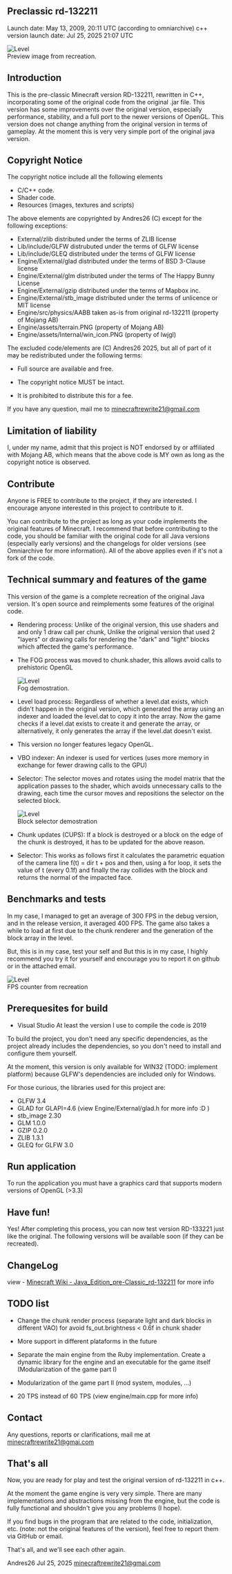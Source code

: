 
## Preclassic rd-132211

Launch date: May 13, 2009, 20:11 UTC (according to omniarchive)
c++ version launch date: Jul 25, 2025 21:07 UTC

![Level](../../Resources/preview.jpg)<br>
Preview image from recreation.

## Introduction

This is the pre-classic Minecraft version RD-132211, rewritten in C++, incorporating 
some of the original code from the original .jar file. This version has some 
improvements over the original version, especially performance, stability, and a 
full port to the newer versions of OpenGL. This version does not change anything 
from the original version in terms of gameplay. At the moment this is very very simple
port of the original java version.

## Copyright Notice

The copyright notice include all the following elements

- C/C++ code.
- Shader code.
- Resources (images, textures and scripts)

The above elements are copyrighted by Andres26 (C) except for the following exceptions:

- External/zlib distributed under the terms of ZLIB license
- Lib/include/GLFW distrubuted under the terms of GLFW license
- Lib/include/GLEQ distributed under the terms of GLFW license
- Engine/External/glad distributed under the terms of BSD 3-Clause license
- Engine/External/glm distributed under the terms of The Happy Bunny License
- Engine/External/gzip distributed under the terms of Mapbox inc.
- Engine/External/stb_image distributed under the terms of unlicence or MIT license
- Engine/src/physics/AABB taken as-is from original rd-132211 (property of Mojang AB)
- Engine/assets/terrain.PNG (property of Mojang AB)
- Engine/assets/Internal/win_icon.PNG (property of lwjgl)

The excluded code/elements are (C) Andres26 2025, but all of part of it may be
redistributed under the following terms:

- Full source are available and free.

- The copyright notice MUST be intact.

- It is prohibited to distribute this for a fee.

If you have any question, mail me to minecraftrewrite21@gmail.com

## Limitation of liability

I, under my name, admit that this project is NOT endorsed by or affiliated with 
Mojang AB, which means that the above code is MY own as long as the copyright 
notice is observed.

## Contribute

Anyone is FREE to contribute to the project, if they are interested. I encourage 
anyone interested in this project to contribute to it.

You can contribute to the project as long as your code implements the original 
features of Minecraft. I recommend that before contributing to the code, you 
should be familiar with the original code for all Java versions (especially early versions) 
and the changelogs for older versions (see Omniarchive for more information). 
All of the above applies even if it's not a fork of the code.

## Technical summary and features of the game

This version of the game is a complete recreation of the original Java 
version. It's open source and reimplements some features of the original code.

- Rendering process: Unlike of the original version, this use shaders and 
  and only 1 draw call per chunk, Unlike the original version that used 2 "layers" 
  or drawing calls for rendering the "dark" and "light" blocks which affected the game's 
  performance.
  
- The FOG process was moved to chunk.shader, this allows avoid calls to prehistoric OpenGL

  ![Level](../../Resources/fog.jpg)<br>
  Fog demostration.

- Level load process: Regardless of whether a level.dat exists, which didn't 
  happen in the original version, which generated the array using an indexer 
  and loaded the level.dat to copy it into the array. Now the game checks if 
  a level.dat exists to create it and generate the array, or alternatively, it 
  only generates the array if the level.dat doesn't exist.

- This version no longer features legacy OpenGL.

- VBO indexer: An indexer is used for vertices (uses more memory in exchange for 
  fewer drawing calls to the GPU)
  
- Selector: The selector moves and rotates using the model matrix that the application 
  passes to the shader, which avoids unnecessary calls to the drawing, each time the 
  cursor moves and repositions the selector on the selected block.
  
  ![Level](../../Resources/selector.jpg)<br>
  Block selector demostration
  
- Chunk updates (CUPS): If a block is destroyed or a block on the edge of the chunk is 
  destroyed, it has to be updated for the above reason.
  
- Selector: This works as follows first it calculates the parametric equation of the camera 
  line f(t) = dir t + pos and then, using a for loop, it sets the value of t 
  (every 0.1f) and finally the ray collides with the block and returns the normal 
  of the impacted face.

## Benchmarks and tests

In my case, I managed to get an average of 300 FPS in the debug version, and in 
the release version, it averaged 400 FPS. The game also takes a while to load at 
first due to the chunk renderer and the generation of the block array in the level.

But, this is in my case, test your self and But this is in my case, I highly recommend 
you try it for yourself and encourage you to report it on github or in the attached email.

![Level](../../Resources/benchmark.jpg)<br>
FPS counter from recreation

## Prerequesites for build

- Visual Studio At least the version I use to compile the code is 2019

To build the project, you don't need any specific dependencies, as the project 
already includes the dependencies, so you don't need to install and configure 
them yourself.

At the moment, this version is only available for WIN32 (TODO: implement platform) because 
GLFW's dependencies are included only for Windows.

For those curious, the libraries used for this project are:

- GLFW 3.4
- GLAD for GLAPI=4.6 (view Engine/External/glad.h for more info :D )
- stb_image 2.30
- GLM 1.0.0
- GZIP 0.2.0
- ZLIB 1.3.1
- GLEQ for GLFW 3.0

## Run application

To run the application you must have a graphics card that supports modern versions of OpenGL (>3.3)

## Have fun!

Yes! After completing this process, you can now test version RD-133221 just like the 
original. The following versions will be available soon (if they can be recreated).

## ChangeLog

view - [Minecraft Wiki - Java_Edition_pre-Classic_rd-132211](https://minecraft.gamepedia.com/Java_Edition_pre-Classic_rd-132211) for more info

## TODO list

- Change the chunk render process (separate light and dark blocks in different VAO) for avoid
  fs_out.brightness < 0.6f in chunk shader
 
- More support in different plataforms in the future

- Separate the main engine from the Ruby implementation. Create a dynamic library for the 
  engine and an executable for the game itself (Modularization of the game part I)
  
- Modularization of the game part II (mod system, modules, ...)

- 20 TPS instead of 60 TPS (view engine/main.cpp for more info)

## Contact

Any questions, reports or clarifications, mail me at minecraftrewrite21@gmai.com

## That's all 

Now, you are ready for play and test the original version of rd-132211 in c++.

At the moment the game engine is very very simple. There are many implementations and 
abstractions missing from the engine, but the code is fully functional and shouldn't 
give you any problems (I hope).

If you find bugs in the program that are related to the code, initialization, 
etc. (note: not the original features of the version), feel free to report them via GitHub 
or email.

That's all, and we'll see each other again.

Andres26
Jul 25, 2025
minecraftrewrite21@gmai.com
